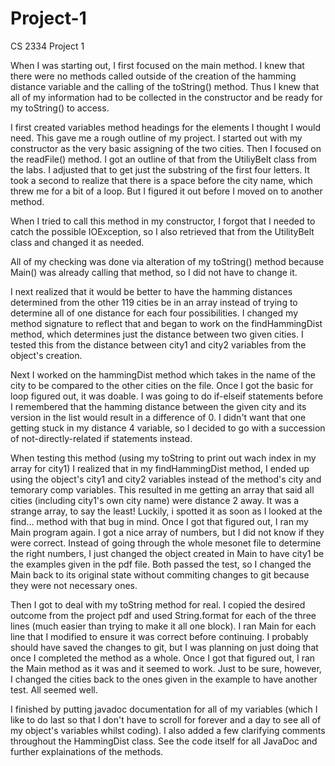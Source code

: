 # Project-1
CS 2334 Project 1

When I was starting out, I first focused on the main method. I knew that there were no methods called outside of the creation of the hamming distance variable and the calling of the toString() method. Thus I knew that all of my information had to be collected in the constructor and be ready for my toString() to access.

I first created variables method headings for the elements I thought I would need. This gave me a rough outline of my project. I started out with my constructor as the very basic assigning of the two cities. Then I focused on the readFile() method. I got an outline of that from the UtiliyBelt class from the labs. I adjusted that to get just the substring of the first four letters. It took a second to realize that there is a space before the city name, which threw me for a bit of a loop. But I figured it out before I moved on to another method.

When I tried to call this method in my constructor, I forgot that I needed to catch the possible IOException, so I also retrieved that from the UtilityBelt class and changed it as needed.

All of my checking was done via alteration of my toString() method because Main() was already calling that method, so I did not have to change it. 

I next realized that it would be better to have the hamming distances determined from the other 119 cities be in an array instead of trying to determine all of one distance for each four possibilities. I changed my method signature to reflect that and began to work on the findHammingDist method, which determines just the distance between two given cities. I tested this from the distance between city1 and city2 variables from the object's creation.

Next I worked on the hammingDist method which takes in the name of the city to be compared to the other cities on the file. Once I got the basic for loop figured out, it was doable. I was going to do if-elseif statements before I remembered that the hamming distance between the given city and its version in the list would result in a difference of 0. I didn't want that one getting stuck in my distance 4 variable, so I decided to go with a succession of not-directly-related if statements instead.

When testing this method (using my toString to print out wach index in my array for city1) I realized that in my findHammingDist method, I ended up using the object's city1 and city2 variables instead of the method's city and temorary comp variables. This resulted in me getting an array that said all cities (including city1's own city name) were distance 2 away. It was a strange array, to say the least! Luckily, i spotted it as soon as I looked at the find... method with that bug in mind. Once I got that figured out, I ran my Main program again. I got a nice array of numbers, but I did not know if they were correct. Instead of going through the whole mesonet file to determine the right numbers, I just changed the object created in Main to have city1 be the examples given in the pdf file. Both passed the test, so I changed the Main back to its original state without commiting changes to git because they were not necessary ones.

Then I got to deal with my toString method for real. I copied the desired outcome from the project pdf and used String.format for each of the three lines (much easier than trying to make it all one block). I ran Main for each line that I modified to ensure it was correct before continuing. I probably should have saved the changes to git, but I was planning on just doing that once I completed the method as a whole. Once I got that figured out, I ran the Main method as it was and it seemed to work. Just to be sure, however, I changed the cities back to the ones given in the example to have another test. All seemed well.

I finished by putting javadoc documentation for all of my variables (which I like to do last so that I don't have to scroll for forever and a day to see all of my object's variables whilst coding). I also added a few clarifying comments throughout the HammingDist class. See the code itself for all JavaDoc and further explainations of the methods.
